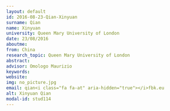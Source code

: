 ```yaml
---
layout: default 
id: 2016-08-23-Qian-Xinyuan
surname: Qian
name: Xinyuan
university: Queen Mary University of London
date: 23/08/2016
aboutme: 
from: China
research_topic: Queen Mary University of London
abstract: 
advisor: Omologo Maurizio
keywords: 
website: 
img: no_picture.jpg
email: qian<i class="fa fa-at" aria-hidden="true"></i>fbk.eu
alt: Xinyuan Qian
modal-id: stud114
---
```

